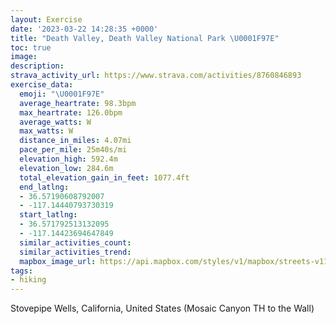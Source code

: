 ```yaml
---
layout: Exercise
date: '2023-03-22 14:28:35 +0000'
title: "Death Valley, Death Valley National Park \U0001F97E"
toc: true
image:
description:
strava_activity_url: https://www.strava.com/activities/8760846893
exercise_data:
  emoji: "\U0001F97E"
  average_heartrate: 98.3bpm
  max_heartrate: 126.0bpm
  average_watts: W
  max_watts: W
  distance_in_miles: 4.07mi
  pace_per_mile: 25m40s/mi
  elevation_high: 592.4m
  elevation_low: 284.6m
  total_elevation_gain_in_feet: 1077.4ft
  end_latlng:
  - 36.57190608792007
  - -117.14440793730319
  start_latlng:
  - 36.571792513132095
  - -117.14423694647849
  similar_activities_count:
  similar_activities_trend:
  mapbox_image_url: https://api.mapbox.com/styles/v1/mapbox/streets-v11/static/path-5+787af2-1.0(%7Bke~E~p~iUl%40NR%3FVHAEC%3FBHPAF%40%40DECQ%40AEC%40d%40GP%40FJBv%40DAA%3FA%40LCC%3FH%3FFCBGNIl%40w%40%40%5D%3Fc%40FaAGWDu%40Ea%40O%7B%40MiAAgAJk%40Ee%40BGMiBIi%40IWCY%40KJM%40OGIEWKy%40Ea%40%3FKIc%40Ao%40BCEKBJD%40%40GEg%40%3F%5BAYBk%40Pu%40Jq%40Rm%40h%40eARYTc%40V%5DD_%40Vk%40LUd%40k%40t%40qANs%40TYHCD%3FABNUNJ%3FD%40IP%5DHS%5Ci%40Ta%40d%40q%40ZYB_%40GWCYBu%40HMABCADBA%40AHED%40%3F%40JAl%40%40NDFHDZ%3Fr%40Pl%40Bj%40I%60AW%5CERM%5CGlBu%40~%40%3FVCRBd%40ARB%60%40EPGhAMJGPAB%40I%40%3FEEA%40IZOD%40AJ%40DI%40%3FF%3FEPENCHB%3FENTHKXIJ%3FJHVCRKAEGE%40CD%3F%40EBBBOZIJM%3FOHa%40CODm%40Ce%40%40GA_%40BOCCNLGI%3FDCH%3Ff%40Dt%40ARE%40%40%40D%5DFCX%60%40PBBLCPMDIH%3FPCI%40IHMLE%40EAOQIAGOmAFYf%40STQd%40AVKd%40AJEJ%3F%3FB%5DDAG%40%3F%3FIAAFEb%40Kb%40WbASb%40BPDNI%5C%3FTEBBBAFMl%40o%40Hi%40Ge%40%40UECAD%40IAMKGK%5DSKGISm%40G_%40%3FSDSBCFABCNU%40k%40BRBB%3FGKNEAE%40EKGI%3FC%40%3FC%3F%3FENMDFD%3FDN%3FRCFG%3FFDA%40AA%40%40C%40UN%3FFKNEP%40VHh%40DHj%40VVb%40B%3FMGBNCDPNFNBlAG%5CIBCJC%40AEC%40k%40b%40ICIDKAWD%3FCE%3FSDwAA%7B%40V_C%5COHk%40L_%40TBEECA%40CDBHCSJKVFDDA%5EGRAHPnAGVAADKL%3FHL%3FLCDODGPGBCFG%40EBEF%3FFIE%3FGGEMH%5BBABBH%3FPA%40C%3FEJIFQ%3FWII%3FSFWBME%40AMAW%40CBCEG%3FGEI%40%3FDAG%3FBEL%40BADYJiALiAX%7B%40Kg%40LAIO%3Fw%40V%5DTa%40DMHQBWJoAR%5BNE%3FAC%5BF_ACsAb%40UP_%40b%40q%40tASRQJKTK%3FQLKL%5Dr%40%5BZMVs%40x%40e%40p%40%5D%60%40y%40dBCRDP%3FCAFKLA%3F%5D%60BWr%40Kn%40M%60ABjBFz%40XvARt%40Hj%40VfABhALl%40AXQn%40%3FVJz%40ARTpAADAC%3FGH%60%40Jr%40OpAE%60BGNe%40p%40QHKAGDOM%3F%5DO%5DI%3FIDUAOCSIi%40Am%40O),pin-s-s+e5b22e(-117.14336,36.5691),pin-s-f+89ae00(-117.14332999999998,36.569260000000014)/auto/800x800?access_token=pk.eyJ1Ijoiam9zaGJlY2ttYW4iLCJhIjoiY205eWR2aDd1MWZ6djJrbXc4a3M0bWZleiJ9.XiG9OWkNcZk2QzjJbxLB4A
tags:
- hiking
---
```




Stovepipe Wells, California, United States (Mosaic Canyon TH to the Wall)

